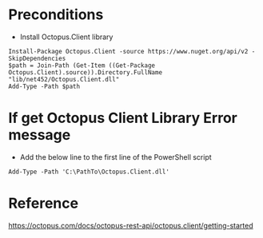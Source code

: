 # Preconditions
* Install Octopus.Client library
```
Install-Package Octopus.Client -source https://www.nuget.org/api/v2 -SkipDependencies
$path = Join-Path (Get-Item ((Get-Package Octopus.Client).source)).Directory.FullName "lib/net452/Octopus.Client.dll"
Add-Type -Path $path
```

# If get Octopus Client Library Error message
* Add the below line to the first line of the PowerShell script

`Add-Type -Path 'C:\PathTo\Octopus.Client.dll'`

# Reference

https://octopus.com/docs/octopus-rest-api/octopus.client/getting-started


